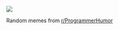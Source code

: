 ![](https://preview.redd.it/tpxm409lnkne1.gif?width=320&crop=smart&format=png8&s=5b32a63c49180b935d2860df01d13fdfb717242b)

 Random memes from [r/ProgrammerHumor](https://www.reddit.com/r/ProgrammerHumor/)
